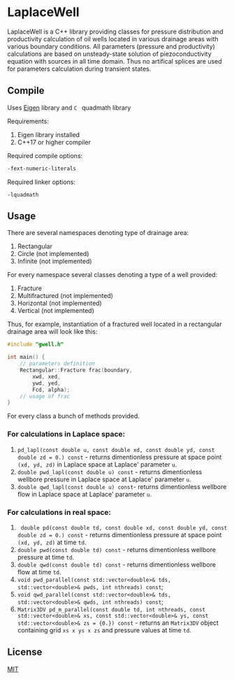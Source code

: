 # LaplaceWell

LaplaceWell is a C++ library providing classes for pressure distribution and productivity calculation of oil wells located in various drainage areas with various boundary conditions.
All parameters (pressure and productivity) calculations are based on unsteady-state solution of piezoconductivity equation with sources in all time domain. Thus no artifical splices are used for parameters calculation during transient states.

## Compile

Uses [Eigen](https://eigen.tuxfamily.org/index.php?title=Main_Page) library and ```C ``` quadmath library

Requirements:
1. Eigen library installed
2. C++17 or higher compiler

Required compile options:
```bash
-fext-numeric-literals
```
Required linker options:
```
-lquadmath
```

## Usage

There are several namespaces denoting type of drainage area:
1. Rectangular
2. Circle (not implemented)
3. Infinite (not implemented)

For every namespace several classes denoting a type of a well provided:
1. Fracture
2. Multifractured (not implemented)
2. Horizontal (not implemented)
3. Vertical (not implemented)

Thus, for example, instantiation of a fractured well located in a rectangular drainage area will look like this:
```C++
#include "gwell.h"

int main() {
    // parameters definition
    Rectangular::Fracture frac(boundary,
        xwd, xed,
        ywd, yed,
        Fcd, alpha);
    // usage of frac
}
```

For every class a bunch of methods provided.

### For calculations in Laplace space:
1. ```pd_lapl(const double u, const double xd, const double yd, const double zd = 0.) const``` - returns dimentionless pressure at space point ```(xd, yd, zd)``` in Laplace space at Laplace' parameter ```u```.
2. ```double pwd_lapl(const double u) const``` - returns dimentionless wellbore pressure in Laplace space at Laplace' parameter ```u```.
3. ```double qwd_lapl(const double u) const```- returns dimentionless wellbore flow in Laplace space at Laplace' parameter ```u```.

### For calculations in real space:
1. ``` double pd(const double td, const double xd, const double yd, const double zd = 0.) const``` - returns dimentionless pressure at space point ```(xd, yd, zd)``` at time ```td```.
2. ```double pwd(const double td) const``` - returns dimentionless wellbore pressure at time ```td```.
3. ```double qwd(const double td) const``` - returns dimentionless wellbore flow at time ```td```.
4. ```void pwd_parallel(const std::vector<double>& tds, std::vector<double>& pwds, int nthreads) const```;
5. ```void qwd_parallel(const std::vector<double>& tds, std::vector<double>& qwds, int nthreads) const```;
6. ```Matrix3DV pd_m_parallel(const double td, int nthreads, const std::vector<double>& xs, const std::vector<double>& ys, const std::vector<double>& zs = {0.}) const``` - returns an ```Matrix3DV``` object containing grid ```xs x ys x zs``` and pressure values at time ```td```.

## License
[MIT](https://choosealicense.com/licenses/mit/)